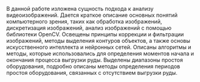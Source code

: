 В данной работе изложена сущность подхода к анализу видеоизображений. Дается краткое описание основных понятий компьютерного зрения, таких как обработка изображений, дискретизация изображений, анализ изображений с помощью библиотеки OpenCV. Освещены принципы коррекции и фильтрации изображений, методы выделения контуров объектов, а также основы искусственного интеллекта и нейронных сетей. Описаны алгоритмы и методы, которые использовались для определения моментов начала и окончания процесса выгрузки руды. Выделены диапазоны простоя оборудования, подробно описаны методы определения периодов простоя оборудования, связанных с отсутствием выгрузки руды.
